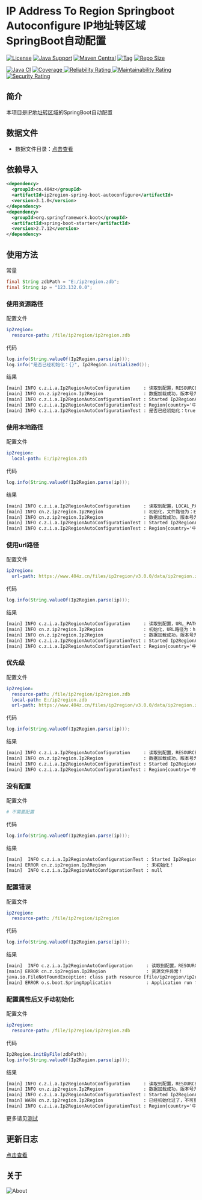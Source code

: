 # IP Address To Region Springboot Autoconfigure IP地址转区域SpringBoot自动配置

[![License](https://img.shields.io/github/license/ALI1416/ip2region-spring-boot-autoconfigure?label=License)](https://www.apache.org/licenses/LICENSE-2.0.txt)
[![Java Support](https://img.shields.io/badge/Java-8+-green)](https://openjdk.org/)
[![Maven Central](https://img.shields.io/maven-central/v/cn.404z/ip2region-spring-boot-autoconfigure?label=Maven%20Central)](https://mvnrepository.com/artifact/cn.404z/ip2region-spring-boot-autoconfigure)
[![Tag](https://img.shields.io/github/v/tag/ALI1416/ip2region-spring-boot-autoconfigure?label=Tag)](https://github.com/ALI1416/ip2region-spring-boot-autoconfigure/tags)
[![Repo Size](https://img.shields.io/github/repo-size/ALI1416/ip2region-spring-boot-autoconfigure?label=Repo%20Size&color=success)](https://github.com/ALI1416/ip2region-spring-boot-autoconfigure/archive/refs/heads/master.zdb)

[![Java CI](https://github.com/ALI1416/ip2region-spring-boot-autoconfigure/actions/workflows/ci.yml/badge.svg)](https://github.com/ALI1416/ip2region-spring-boot-autoconfigure/actions/workflows/ci.yml)
[![Coverage](https://sonarcloud.io/api/project_badges/measure?project=ALI1416_ip2region-spring-boot-autoconfigure&metric=coverage)
![Reliability Rating](https://sonarcloud.io/api/project_badges/measure?project=ALI1416_ip2region-spring-boot-autoconfigure&metric=reliability_rating)
![Maintainability Rating](https://sonarcloud.io/api/project_badges/measure?project=ALI1416_ip2region-spring-boot-autoconfigure&metric=sqale_rating)
![Security Rating](https://sonarcloud.io/api/project_badges/measure?project=ALI1416_ip2region-spring-boot-autoconfigure&metric=security_rating)](https://sonarcloud.io/summary/new_code?id=ALI1416_ip2region-spring-boot-autoconfigure)

## 简介

本项目是[IP地址转区域](https://github.com/ALI1416/ip2region)的SpringBoot自动配置

## 数据文件

- 数据文件目录：[点击查看](https://github.com/ALI1416/ip2region/tree/master/data)

## 依赖导入

```xml
<dependency>
  <groupId>cn.404z</groupId>
  <artifactId>ip2region-spring-boot-autoconfigure</artifactId>
  <version>3.1.0</version>
</dependency>
<dependency>
  <groupId>org.springframework.boot</groupId>
  <artifactId>spring-boot-starter</artifactId>
  <version>2.7.12</version>
</dependency>
```

## 使用方法

常量

```java
final String zdbPath = "E:/ip2region.zdb";
final String ip = "123.132.0.0";
```

### 使用资源路径

配置文件

```yml
ip2region:
  resource-path: /file/ip2region/ip2region.zdb
```

代码

```java
log.info(String.valueOf(Ip2Region.parse(ip)));
log.info("是否已经初始化：{}", Ip2Region.initialized());
```

结果

```txt
[main] INFO c.z.i.a.Ip2RegionAutoConfiguration     : 读取到配置，RESOURCE_PATH为：/file/ip2region/ip2region.zdb
[main] INFO cn.z.ip2region.Ip2Region               : 数据加载成功，版本号为：20221207，校验码为：68EDD841
[main] INFO c.z.i.a.Ip2RegionAutoConfigurationTest : Started Ip2RegionAutoConfigurationTest in 0.442 seconds (JVM running for 0.931)
[main] INFO c.z.i.a.Ip2RegionAutoConfigurationTest : Region{country='中国', province='山东省', city='济宁市', isp='联通'}
[main] INFO c.z.i.a.Ip2RegionAutoConfigurationTest : 是否已经初始化：true
```

### 使用本地路径

配置文件

```yml
ip2region:
  local-path: E:/ip2region.zdb
```

代码

```java
log.info(String.valueOf(Ip2Region.parse(ip)));
```

结果

```txt
[main] INFO c.z.i.a.Ip2RegionAutoConfiguration     : 读取到配置，LOCAL_PATH为：E:/ip2region.zdb
[main] INFO cn.z.ip2region.Ip2Region               : 初始化，文件路径为：E:/ip2region.zdb
[main] INFO cn.z.ip2region.Ip2Region               : 数据加载成功，版本号为：20221207，校验码为：68EDD841
[main] INFO c.z.i.a.Ip2RegionAutoConfigurationTest : Started Ip2RegionAutoConfigurationTest in 0.442 seconds (JVM running for 0.931)
[main] INFO c.z.i.a.Ip2RegionAutoConfigurationTest : Region{country='中国', province='山东省', city='济宁市', isp='联通'}
```

### 使用url路径

配置文件

```yml
ip2region:
  url-path: https://www.404z.cn/files/ip2region/v3.0.0/data/ip2region.zdb
```

代码

```java
log.info(String.valueOf(Ip2Region.parse(ip)));
```

结果

```txt
[main] INFO c.z.i.a.Ip2RegionAutoConfiguration     : 读取到配置，URL_PATH为：https://www.404z.cn/files/ip2region/v3.0.0/data/ip2region.zdb
[main] INFO cn.z.ip2region.Ip2Region               : 初始化，URL路径为：https://www.404z.cn/files/ip2region/v3.0.0/data/ip2region.zdb
[main] INFO cn.z.ip2region.Ip2Region               : 数据加载成功，版本号为：20221207，校验码为：68EDD841
[main] INFO c.z.i.a.Ip2RegionAutoConfigurationTest : Started Ip2RegionAutoConfigurationTest in 0.442 seconds (JVM running for 0.931)
[main] INFO c.z.i.a.Ip2RegionAutoConfigurationTest : Region{country='中国', province='山东省', city='济宁市', isp='联通'}
```

### 优先级

配置文件

```yml
ip2region:
  resource-path: /file/ip2region/ip2region.zdb
  local-path: E:/ip2region.zdb
  url-path: https://www.404z.cn/files/ip2region/v3.0.0/data/ip2region.zdb
```

代码

```java
log.info(String.valueOf(Ip2Region.parse(ip)));
```

结果

```txt
[main] INFO c.z.i.a.Ip2RegionAutoConfiguration     : 读取到配置，RESOURCE_PATH为：/file/ip2region/ip2region.zdb
[main] INFO cn.z.ip2region.Ip2Region               : 数据加载成功，版本号为：20221207，校验码为：68EDD841
[main] INFO c.z.i.a.Ip2RegionAutoConfigurationTest : Started Ip2RegionAutoConfigurationTest in 0.442 seconds (JVM running for 0.931)
[main] INFO c.z.i.a.Ip2RegionAutoConfigurationTest : Region{country='中国', province='山东省', city='济宁市', isp='联通'}
```

### 没有配置

配置文件

```yml
# 不需要配置
```

代码

```java
log.info(String.valueOf(Ip2Region.parse(ip)));
```

结果

```txt
[main]  INFO c.z.i.a.Ip2RegionAutoConfigurationTest : Started Ip2RegionAutoConfigurationTest in 0.442 seconds (JVM running for 0.931)
[main] ERROR cn.z.ip2region.Ip2Region               : 未初始化！
[main]  INFO c.z.i.a.Ip2RegionAutoConfigurationTest : null
```

### 配置错误

配置文件

```yml
ip2region:
  resource-path: /file/ip2region/ip2region
```

代码

```java
log.info(String.valueOf(Ip2Region.parse(ip)));
```

结果

```txt
[main]  INFO c.z.i.a.Ip2RegionAutoConfiguration     : 读取到配置，RESOURCE_PATH为：/file/ip2region/ip2region
[main] ERROR cn.z.ip2region.Ip2Region               : 资源文件异常！
java.io.FileNotFoundException: class path resource [file/ip2region/ip2region] cannot be opened because it does not exist
[main] ERROR o.s.boot.SpringApplication             : Application run failed
```

### 配置属性后又手动初始化

配置文件

```yml
ip2region:
  resource-path: /file/ip2region/ip2region.zdb
```

代码

```java
Ip2Region.initByFile(zdbPath);
log.info(String.valueOf(Ip2Region.parse(ip)));
```

结果

```txt
[main] INFO c.z.i.a.Ip2RegionAutoConfiguration     : 读取到配置，RESOURCE_PATH为：/file/ip2region/ip2region.zdb
[main] INFO cn.z.ip2region.Ip2Region               : 数据加载成功，版本号为：20221207，校验码为：68EDD841
[main] INFO c.z.i.a.Ip2RegionAutoConfigurationTest : Started Ip2RegionAutoConfigurationTest in 0.442 seconds (JVM running for 0.931)
[main] WARN cn.z.ip2region.Ip2Region               : 已经初始化过了，不可重复初始化！
[main] INFO c.z.i.a.Ip2RegionAutoConfigurationTest : Region{country='中国', province='山东省', city='济宁市', isp='联通'}
```

更多请见[测试](./src/test)

## 更新日志

[点击查看](./CHANGELOG.md)

## 关于

<picture>
  <source media="(prefers-color-scheme: dark)" srcset="https://www.404z.cn/images/about.dark.svg">
  <img alt="About" src="https://www.404z.cn/images/about.light.svg">
</picture>
